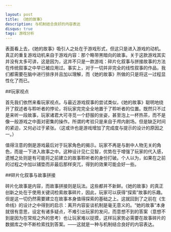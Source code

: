 ```yaml
---

layout: post
title: 《她的故事》
description: 与机制结合良好的内容表达
disqus: true
tags: 游戏分析
---
```

表面看上去，《她的故事》吸引人之处在于游戏形式，但这只是进入游戏的动机。真正的重复游戏动机来自于游戏内容：那个略带黑暗向的故事。关于这款游戏其实并没有太多可讲，这是因为，这并不只是一款游戏：碎片化叙事与拼接故事的方法在传统叙事之中早已被应用过。事实上，对于一切并非完全的线性叙事的作品，我们都需要在脑中进行排序并且加以理解，而《她的故事》所做的只是将这一过程显性化了而已。

##玩家视点

首先我们依然来看玩家视点。与最近游戏叙事的尝试类似，《她的故事》聪明地绕开了叙述者与聆听者的悖论，将玩家完完全全地置于了聆听者的位置。既然只不过是来听一段故事，玩家诸君大可寻觅一个舒服的坐姿，甚至泡上一杯热茶，而不是像一般游戏之中面对密集的操作。所谓的考验只是来自于颅内剧场。但是缺乏时间的紧迫，又何必过于紧张。（这或许也是游戏增加了完成度与提示的设计的原因之一。）

值得注意的倒是游戏最后对于玩家角色的揭示。玩家不再是与剧中人物无关的角色，而是一下进入故事之中。这种设计见仁见智，优势在于增强了玩家的代入感，遗憾之处则是有可能将之前建立的故事聆听者的身份打破。个人以为，如果在之前的过程之中加以铺垫而非最后那样突兀，得到的效果可能会好一些。

##碎片化叙事与故事拼接

碎片化故事是内容，而故事拼接则是玩法。这些都并不新鲜。《她的故事》的真正创新之处在于使用关键词检索故事碎片，因此，玩家可以获得“探索”故事的乐趣。但是这一切仍然需要建立在故事本身值得探索的基础之上。这就回到了之前在《生命线》的设计之中得到的启示：离开内容妄谈机制是毫无意义的。“她的故事”本身就很有意思，设定有诸多疑点，不难引出玩家的发问，而意想不到的答案（意想不到是因为在常规之外的思考）也让玩家难以捉摸，这样玩家势必需要在故事碎片的数据库之中不断检索找到答案。——这就是一种与机制结合良好的内容表达。